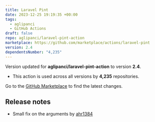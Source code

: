 ```yaml
---
title: Laravel Pint
date: 2023-12-25 19:19:35 +00:00
tags:
  - aglipanci
  - GitHub Actions
draft: false
repo: aglipanci/laravel-pint-action
marketplace: https://github.com/marketplace/actions/laravel-pint
version: 2.4
dependentsNumber: "4,235"
---
```



Version updated for **aglipanci/laravel-pint-action** to version **2.4**.
- This action is used across all versions by **4,235** repositories.

Go to the [GitHub Marketplace](https://github.com/marketplace/actions/laravel-pint) to find the latest changes.

## Release notes

- Small fix on the arguments by [ahr1384](https://github.com/ahr1384)
